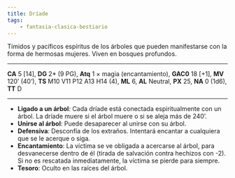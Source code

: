 ```yaml
---
title: Dríade
tags:
    - fantasia-clasica-bestiario
---
```

Tímidos y pacíficos espíritus de los árboles que pueden manifestarse con la forma de hermosas mujeres. Viven en bosques profundos.
___
**CA** 5 [14], **DG** 2\* (9 PG), **Atq** 1 × magia (encantamiento), **GAC0** 18 [+1], **MV** 120’ (40’), **TS** M10 V11 P12 A13 H14 (4), **ML** 6, **AL** Neutral, **PX** 25, **NA** 0 (1d6), **TT** D
___

- **Ligado a un árbol**: Cada dríade está conectada espiritualmente con un árbol. La dríade muere si el árbol muere o si se aleja más de 240’.
- **Unirse al árbol**: Puede desaparecer al unirse con su árbol.
- **Defensiva**: Desconfía de los extraños. Intentará encantar a cualquiera que se le acerque o siga.
- **Encantamiento**: La víctima se ve obligada a acercarse al árbol, para desvanecerse dentro de él (tirada de salvación contra hechizos con -2). Si no es rescatada inmediatamente, la víctima se pierde para siempre.
- **Tesoro**: Oculto en las raíces del árbol.
